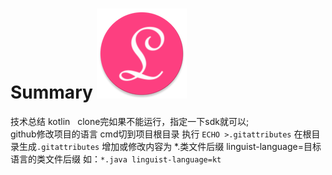 # Summary ![Summary](/app/src/main/res/mipmap-xxhdpi/ic_launcher.png "Summary")  
技术总结 kotlin  
clone完如果不能运行，指定一下sdk就可以;  
github修改项目的语言 cmd切到项目根目录 执行 `ECHO >.gitattributes` 在根目录生成`.gitattributes`
 增加或修改内容为 *.类文件后缀 linguist-language=目标语言的类文件后缀 如：`*.java linguist-language=kt`
